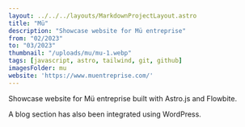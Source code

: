 ```yaml
---
layout: ../../../layouts/MarkdownProjectLayout.astro
title: "Mü"
description: "Showcase website for Mü entreprise"
from: "02/2023"
to: "03/2023"
thumbnail: "/uploads/mu/mu-1.webp"
tags: [javascript, astro, tailwind, git, github]
imagesFolder: mu
website: 'https://www.muentreprise.com/'
---
```


Showcase website for Mü entreprise built with Astro.js and Flowbite.

A blog section has also been integrated using WordPress.


